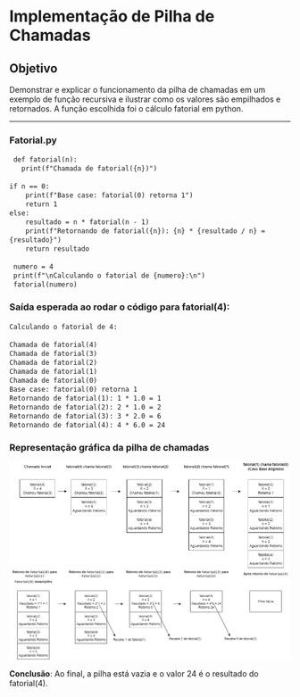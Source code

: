 # Implementação de Pilha de Chamadas

## Objetivo
Demonstrar e explicar o funcionamento da pilha de chamadas em um exemplo de função recursiva e ilustrar como os valores são empilhados e retornados. A função escolhida foi o cálculo fatorial em python.

---

### Fatorial.py

     def fatorial(n):
       print(f"Chamada de fatorial({n})")

    if n == 0:
        print(f"Base case: fatorial(0) retorna 1")
        return 1
    else:
        resultado = n * fatorial(n - 1)
        print(f"Retornando de fatorial({n}): {n} * {resultado / n} = {resultado}")
        return resultado

     numero = 4
     print(f"\nCalculando o fatorial de {numero}:\n")
     fatorial(numero)

### Saída esperada ao rodar o código para fatorial(4):

    Calculando o fatorial de 4:

    Chamada de fatorial(4)
    Chamada de fatorial(3)
    Chamada de fatorial(2)
    Chamada de fatorial(1)
    Chamada de fatorial(0)
    Base case: fatorial(0) retorna 1
    Retornando de fatorial(1): 1 * 1.0 = 1
    Retornando de fatorial(2): 2 * 1.0 = 2
    Retornando de fatorial(3): 3 * 2.0 = 6
    Retornando de fatorial(4): 4 * 6.0 = 24

### Representação gráfica da pilha de chamadas

![](Pilha1.png)
![](Pilha2.png)

**Conclusão**: Ao final, a pilha está vazia e o valor 24 é o resultado do fatorial(4).
